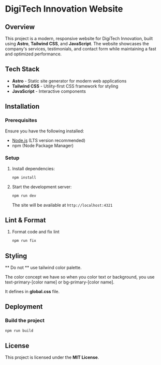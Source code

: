 # DigiTech Innovation Website

## Overview
This project is a modern, responsive website for DigiTech Innovation, built using **Astro**, **Tailwind CSS**, and **JavaScript**. The website showcases the company's services, testimonials, and contact form while maintaining a fast and optimized performance.

## Tech Stack
- **Astro** - Static site generator for modern web applications
- **Tailwind CSS** - Utility-first CSS framework for styling
- **JavaScript** - Interactive components

## Installation
### Prerequisites
Ensure you have the following installed:
- [Node.js](https://nodejs.org/) (LTS version recommended)
- npm (Node Package Manager)

### Setup
1. Install dependencies:
   ```sh
   npm install
   ```
2. Start the development server:
   ```sh
   npm run dev
   ```
   The site will be available at `http://localhost:4321`

## Lint & Format
1. Format code and fix lint
   ```sh
   npm run fix
   ```

## Styling
** Do not ** use tailwind color palette.

The color concept we have so when you color text or background, you use text-primary-[color name] or bg-primary-[color name].

It defines in **global.css** file.


## Deployment
### Build the project
```sh
npm run build
```

## License
This project is licensed under the **MIT License**.

